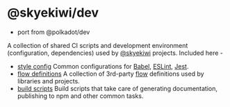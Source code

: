 # @skyekiwi/dev

- port from @polkadot/dev

A collection of shared CI scripts and development environment (configuration, dependencies) used by [@skyekiwi](https://skye.kiwi) projects. Included here -

- [style config](config/) Common configurations for [Babel](https://babeljs.io/), [ESLint](https://eslint.org/), [Jest](https://facebook.github.io/jest/).
- [flow definitions](flow-typed/) A collection of 3rd-party [flow](https://flow.org/) definitions used by libraries and projects.
- [build scripts](scripts/) Build scripts that take care of generating documentation, publishing to npm and other common tasks.
